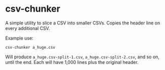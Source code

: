 # csv-chunker

A simple utility to slice a CSV into smaller CSVs. Copies the header line on every additional CSV.

Example use:

```
csv-chunker a_huge.csv
```

Will produce `a_huge.csv-split-1.csv`, `a_huge.csv-split-2.csv`, and so on, until the end. Each will have 1,000 lines plus the original header.
